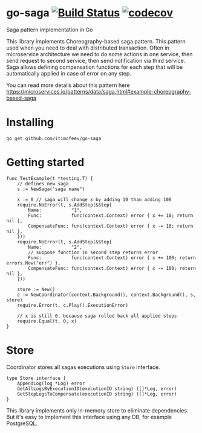 # go-saga [![Build Status](https://travis-ci.org/itimofeev/go-saga.svg?branch=master)](https://travis-ci.org/itimofeev/go-saga) [![codecov](https://codecov.io/gh/itimofeev/go-saga/branch/master/graph/badge.svg)](https://codecov.io/gh/itimofeev/go-saga)
Saga pattern implementation in Go

This library implements Choreography-based saga pattern. This pattern used when you need to deal with distributed transaction.
Often in microservice architecture we need to do some actions in one service, then send request to second service, then send notification via third service.
Saga allows defining compensation functions for each step that will be automatically applied in case of error on any step.

You can read more details about this pattern here https://microservices.io/patterns/data/saga.html#example-choreography-based-saga

# Installing
```go get github.com/itimofeev/go-saga```

# Getting started

```
func TestExample(t *testing.T) {
    // defines new saga
    s := NewSaga("saga name")
    
    x := 0 // saga will change x by adding 10 than adding 100
    require.NoError(t, s.AddStep(&Step{
        Name:           "1",
        Func:           func(context.Context) error { x += 10; return nil },
        CompensateFunc: func(context.Context) error { x -= 10; return nil },
    }))
    require.NoError(t, s.AddStep(&Step{
        Name:           "2",
        // suppose function in second step returns error
        Func:           func(context.Context) error { x += 100; return errors.New("err") },
        CompensateFunc: func(context.Context) error { x -= 100; return nil },
    }))
    
    store := New()
    c := NewCoordinator(context.Background(), context.Background(), s, store)
    require.Error(t, c.Play().ExecutionError)
    
    // x is still 0, because saga rolled back all applied steps
    require.Equal(t, 0, x)
}
```

# Store
Coordinator stores all sagas executions using `Store` interface.
```
type Store interface {
	AppendLog(log *Log) error
	GetAllLogsByExecutionID(executionID string) ([]*Log, error)
	GetStepLogsToCompensate(executionID string) ([]*Log, error)
}
```
This library implements only in-memory store to eliminate dependencies.
But it's easy to implement this interface using any DB, for example PostgreSQL.
